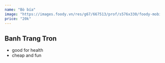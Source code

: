 ```yaml
---
name: "Bò bía"
image: "https://images.foody.vn/res/g67/667513/prof/s576x330/foody-mobile-mmmr-jpg-540-636332273607674465.jpg"
price: "20k"
---
```


## Banh Trang Tron

- good for health
- cheap and fun
